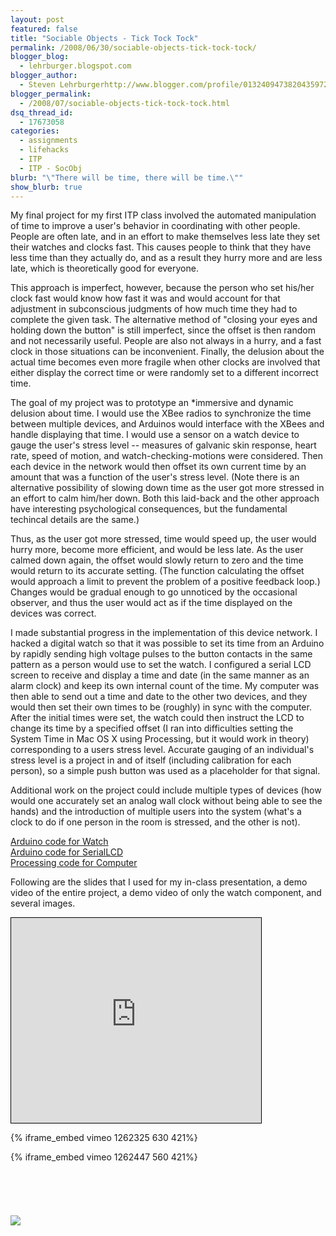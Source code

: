 ```yaml
---
layout: post
featured: false
title: "Sociable Objects - Tick Tock Tock"
permalink: /2008/06/30/sociable-objects-tick-tock-tock/
blogger_blog:
  - lehrburger.blogspot.com
blogger_author:
  - Steven Lehrburgerhttp://www.blogger.com/profile/01324094738204359728noreply@blogger.com
blogger_permalink:
  - /2008/07/sociable-objects-tick-tock-tock.html
dsq_thread_id:
  - 17673058
categories:
  - assignments
  - lifehacks
  - ITP
  - ITP - SocObj
blurb: "\"There will be time, there will be time.\""
show_blurb: true
---
```

My final project for my first ITP class involved the automated manipulation of time to improve a user's behavior in coordinating with other people. People are often late, and in an effort to make themselves less late they set their watches and clocks fast. This causes people to think that they have less time than they actually do, and as a result they hurry more and are less late, which is theoretically good for everyone.

This approach is imperfect, however, because the person who set his/her clock fast would know how fast it was and would account for that adjustment in subconscious judgments of how much time they had to complete the given task. The alternative method of "closing your eyes and holding down the button" is still imperfect, since the offset is then random and not necessarily useful. People are also not always in a hurry, and a fast clock in those situations can be inconvenient. Finally, the delusion about the actual time becomes even more fragile when other clocks are involved that either display the correct time or were randomly set to a different incorrect time.

The goal of my project was to prototype an *immersive and dynamic delusion about time. I would use the XBee radios to synchronize the time between multiple devices, and Arduinos would interface with the XBees and handle displaying that time. I would use a sensor on a watch device to gauge the user's stress level -- measures of galvanic skin response, heart rate, speed of motion, and watch-checking-motions were considered. Then each device in the network would then offset its own current time by an amount that was a function of the user's stress level. (Note there is an alternative possibility of slowing down time as the user got more stressed in an effort to calm him/her down. Both this laid-back and the other approach have interesting psychological consequences, but the fundamental techincal details are the same.)

Thus, as the user got more stressed, time would speed up, the user would hurry more, become more efficient, and would be less late. As the user calmed down again, the offset would slowly return to zero and the time would return to its accurate setting. (The function calculating the offset would approach a limit to prevent the problem of a positive feedback loop.) Changes would be gradual enough to go unnoticed by the occasional observer, and thus the user would act as if the time displayed on the devices was correct.

I made substantial progress in the implementation of this device network. I hacked a digital watch so that it was possible to set its time from an Arduino by rapidly sending high voltage pulses to the button contacts in the same pattern as a person would use to set the watch. I configured a serial LCD screen to receive and display a time and date (in the same manner as an alarm clock) and keep its own internal count of the time. My computer was then able to send out a time and date to the other two devices, and they would then set their own times to be (roughly) in sync with the computer. After the initial times were set, the watch could then instruct the LCD to change its time by a specified offset (I ran into difficulties setting the System Time in Mac OS X using Processing, but it would work in theory) corresponding to a users stress level. Accurate gauging of an individual's stress level is a project in and of itself (including calibration for each person), so a simple push button was used as a placeholder for that signal.

Additional work on the project could include multiple types of devices (how would one accurately set an analog wall clock without being able to see the hands) and the introduction of multiple users into the system (what's a clock to do if one person in the room is stressed, and the other is not).

[Arduino code for Watch][1]  
[Arduino code for SerialLCD][2]  
[Processing code for Computer][3]

Following are the slides that I used for my in-class presentation, a demo video of the entire project, a demo video of only the watch component, and several images.

<iframe src="http://280slides.com/Viewer/?user=4512&amp;name=ITP_SocObj_final" style="border: 1px solid black; padding: 0pt;" height="328" width="400"></iframe>

{% iframe_embed vimeo 1262325 630 421%}

{% iframe_embed vimeo 1262447 560 421%}
  
###### <a href="http://lehrburger.com/SocObj_FinalProject/SocObj_FinalProject-2.jpg"><img src="http://lehrburger.com/SocObj_FinalProject/SocObj_FinalProject-2.jpg" alt="" id="BLOGGER_PHOTO_ID_5205122160176868562" /></a>

###### <a href="http://lehrburger.com/SocObj_FinalProject/SocObj_FinalProject-5.jpg"><img src="http://lehrburger.com/SocObj_FinalProject/SocObj_FinalProject-5.jpg" alt="" id="BLOGGER_PHOTO_ID_5205122160176868562" /></a>

###### <a href="http://lehrburger.com/SocObj_FinalProject/SocObj_FinalProject-10.jpg"><img src="http://lehrburger.com/SocObj_FinalProject/SocObj_FinalProject-10.jpg" alt=" " id="BLOGGER_PHOTO_ID_5205122160176868562" /></a>

###### <a href="http://lehrburger.com/SocObj_FinalProject/SocObj_FinalProject-14.jpg"><img src="http://lehrburger.com/SocObj_FinalProject/SocObj_FinalProject-14.jpg" alt="" id="BLOGGER_PHOTO_ID_5205122160176868562" /></a>

###### <a href="http://lehrburger.com/SocObj_FinalProject/SocObj_FinalProject-16.jpg"><img src="http://lehrburger.com/SocObj_FinalProject/SocObj_FinalProject-16.jpg" alt="" id="BLOGGER_PHOTO_ID_5205122160176868562" /></a>

###### <a href="http://lehrburger.com/SocObj_FinalProject/SocObj_FinalProject-19.jpg"><img src="http://lehrburger.com/SocObj_FinalProject/SocObj_FinalProject-19.jpg" alt="" id="BLOGGER_PHOTO_ID_5205122160176868562" /></a>

###### <a href="http://lehrburger.com/SocObj_FinalProject/SocObj_FinalProject-21.jpg"><img src="http://lehrburger.com/SocObj_FinalProject/SocObj_FinalProject-21.jpg" alt="" id="BLOGGER_PHOTO_ID_5205122160176868562" /></a>

###### <a href="http://lehrburger.com/SocObj_FinalProject/SocObj_FinalProject-24.jpg"><img src="http://lehrburger.com/SocObj_FinalProject/SocObj_FinalProject-24.jpg" alt="" id="BLOGGER_PHOTO_ID_5205122160176868562" /></a>

 [1]: http://lehrburger.com/FP_Watch_web.pde
 [2]: http://lehrburger.com/FP_SerialLCD_web.pde
 [3]: http://lehrburger.com/FP_Computer_web.pde
